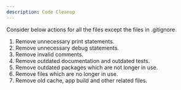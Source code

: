 ```yaml
---
description: Code Cleanup
---
```


Consider below actions for all the files except the files in .gitignore

1. Remove unnecessary print statements.
2. Remove unnecessary debug statements.
3. Remove invalid comments.
4. Remove outdated documentation and outdated tests.
5. Remove outdated packages which are not longer in use.
6. Remove files which are no longer in use.
7. Remove old cache, app build and other related files.
